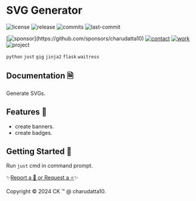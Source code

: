  
# SVG Generator

<!-- Badges: Project Status GitHub -->
![license](https://flat.badgen.net/static/license/GPL-3.0/blue)
![release](https://flat.badgen.net/github/release/charudatta10/SVG_Generator)
![commits](https://flat.badgen.net/github/commits/charudatta10/SVG_Generator)
![last-commit](https://flat.badgen.net/github/last-commit/charudatta10/SVG_Generator)

[![sponsor](https://flat.badgen.net//static/sponsor/%E2%9D%A4?)](https://github.com/sponsors/charudatta10)
[![contact](https://flat.badgen.net//static/contact/%E2%98%8E)](https://charudatta10.github.io/LinkNet/)
[![work](https://flat.badgen.net//static/portfolio/%F0%9F%96%BF)](https://github.com/charudatta10/Portfolio)
![project](https://flat.badgen.net///static/project/SVG_Generator)

<!-- Badges: Tools used -->
`python` `just` `gig` `jinja2` `flask` `waitress` 

## Documentation 🗎

Generate SVGs.  

## Features 🌟

- create banners. 
- create badges. 
 

## Getting Started 🌱

Run `just` cmd in command prompt.

✨[Report a 🐛 or Request a ⭐](https://github.com/charudatta10/legendary-dollop/issues)✨

Copyright :copyright: 2024 CK :tm: @ charudatta10.   

<!-- Acknowledgment, References, Misc -->
